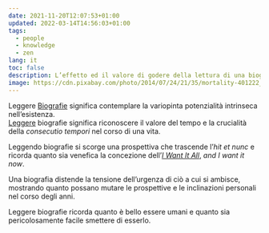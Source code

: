 ```yaml
---
date: 2021-11-20T12:07:53+01:00
updated: 2022-03-14T14:56:03+01:00
tags:
  - people
  - knowledge
  - zen
lang: it
toc: false
description: L’effetto ed il valore di godere della lettura di una biografia.
image: https://cdn.pixabay.com/photo/2014/07/24/21/35/mortality-401222_1280.jpg
---
```

Leggere [Biografie](Biografie.md) significa contemplare la variopinta potenzialità intrinseca nell’esistenza.  
[Leggere](Leggere.md) biografie significa riconoscere il valore del tempo e la crucialità della *consecutio tempori* nel corso di una vita.

Leggendo biografie si scorge una prospettiva che trascende l’*hit et nunc* e ricorda quanto sia venefica la concezione dell’<cite><a lang='en' href='https://it.wikipedia.org/wiki/I_Want_It_All' target='_blank' title='“I Want It All„ su Wikipedia'>I Want It All</a></cite>, <i lang='en'>and I want it now</i>.

Una biografia distende la tensione dell’urgenza di ciò a cui si ambisce, mostrando quanto possano mutare le prospettive e le inclinazioni personali nel corso degli anni.

Leggere biografie ricorda quanto è bello essere umani e quanto sia pericolosamente facile smettere di esserlo.
